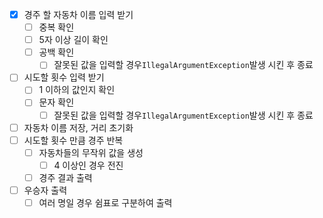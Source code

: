- [x] 경주 할 자동차 이름 입력 받기
  - [ ] 중복 확인
  - [ ] 5자 이상 길이 확인
  - [ ] 공백 확인
    - [ ] 잘못된 값을 입력할 경우`IllegalArgumentException`발생 시킨 후 종료
- [ ] 시도할 횟수 입력 받기
  - [ ] 1 이하의 값인지 확인
  - [ ] 문자 확인
    - [ ] 잘못된 값을 입력할 경우`IllegalArgumentException`발생 시킨 후 종료
- [ ] 자동차 이름 저장, 거리 초기화
- [ ] 시도할 횟수 만큼 경주 반복
  - [ ] 자동차들의 무작위 값을 생성
    - [ ] 4 이상인 경우 전진
  - [ ] 경주 결과 출력
- [ ] 우승자 출력
  - [ ] 여러 명일 경우 쉼표로 구분하여 출력